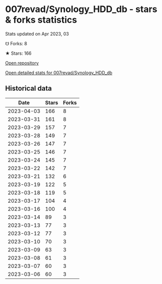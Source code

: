 # 007revad/Synology_HDD_db - stars & forks statistics

Stats updated on Apr 2023, 03

☋ Forks: 8

★ Stars: 166

[Open repository](https://github.com/007revad/Synology_HDD_db)

[Open detailed stats for 007revad/Synology_HDD_db](https://reviewgithub.com/rep/007revad/Synology_HDD_db)

## Historical data
| Date | Stars | Forks |
|------|-------|-------|
| 2023-04-03 | 166 | 8 | 
| 2023-03-31 | 161 | 8 | 
| 2023-03-29 | 157 | 7 | 
| 2023-03-28 | 149 | 7 | 
| 2023-03-26 | 147 | 7 | 
| 2023-03-25 | 146 | 7 | 
| 2023-03-24 | 145 | 7 | 
| 2023-03-22 | 142 | 7 | 
| 2023-03-21 | 132 | 6 | 
| 2023-03-19 | 122 | 5 | 
| 2023-03-18 | 119 | 5 | 
| 2023-03-17 | 104 | 4 | 
| 2023-03-16 | 100 | 4 | 
| 2023-03-14 | 89 | 3 | 
| 2023-03-13 | 77 | 3 | 
| 2023-03-12 | 77 | 3 | 
| 2023-03-10 | 70 | 3 | 
| 2023-03-09 | 63 | 3 | 
| 2023-03-08 | 61 | 3 | 
| 2023-03-07 | 60 | 3 | 
| 2023-03-06 | 60 | 3 | 

